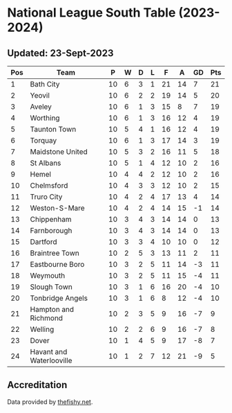 # National League South Table (2023-2024)
## Updated: 23-Sept-2023

| Pos | Team | P | W | D | L | F | A | GD | Pts |
| --- | --- | --- | --- | --- | --- | --- | --- | --- | --- |
| 1 | Bath City | 10 | 6 | 3 | 1 | 21 | 14 | 7 | 21 |
| 2 | Yeovil | 10 | 6 | 2 | 2 | 19 | 14 | 5 | 20 |
| 3 | Aveley | 10 | 6 | 1 | 3 | 15 | 8 | 7 | 19 |
| 4 | Worthing | 10 | 6 | 1 | 3 | 16 | 12 | 4 | 19 |
| 5 | Taunton Town | 10 | 5 | 4 | 1 | 16 | 12 | 4 | 19 |
| 6 | Torquay | 10 | 6 | 1 | 3 | 17 | 14 | 3 | 19 |
| 7 | Maidstone United | 10 | 5 | 3 | 2 | 16 | 11 | 5 | 18 |
| 8 | St Albans | 10 | 5 | 1 | 4 | 12 | 10 | 2 | 16 |
| 9 | Hemel | 10 | 4 | 4 | 2 | 12 | 10 | 2 | 16 |
| 10 | Chelmsford | 10 | 4 | 3 | 3 | 12 | 10 | 2 | 15 |
| 11 | Truro City | 10 | 4 | 2 | 4 | 17 | 13 | 4 | 14 |
| 12 | Weston-S-Mare | 10 | 4 | 2 | 4 | 14 | 15 | -1 | 14 |
| 13 | Chippenham | 10 | 3 | 4 | 3 | 14 | 14 | 0 | 13 |
| 14 | Farnborough | 10 | 3 | 4 | 3 | 14 | 14 | 0 | 13 |
| 15 | Dartford | 10 | 3 | 3 | 4 | 10 | 10 | 0 | 12 |
| 16 | Braintree Town | 10 | 2 | 5 | 3 | 13 | 11 | 2 | 11 |
| 17 | Eastbourne Boro | 10 | 3 | 2 | 5 | 11 | 14 | -3 | 11 |
| 18 | Weymouth | 10 | 3 | 2 | 5 | 11 | 15 | -4 | 11 |
| 19 | Slough Town | 10 | 3 | 1 | 6 | 16 | 20 | -4 | 10 |
| 20 | Tonbridge Angels | 10 | 3 | 1 | 6 | 8 | 12 | -4 | 10 |
| 21 | Hampton and Richmond | 10 | 2 | 3 | 5 | 9 | 16 | -7 | 9 |
| 22 | Welling | 10 | 2 | 2 | 6 | 9 | 16 | -7 | 8 |
| 23 | Dover | 10 | 1 | 4 | 5 | 9 | 17 | -8 | 7 |
| 24 | Havant and Waterlooville | 10 | 1 | 2 | 7 | 12 | 21 | -9 | 5 |

## Accreditation 

Data provided by [thefishy.net](https://www.thefishy.net/).